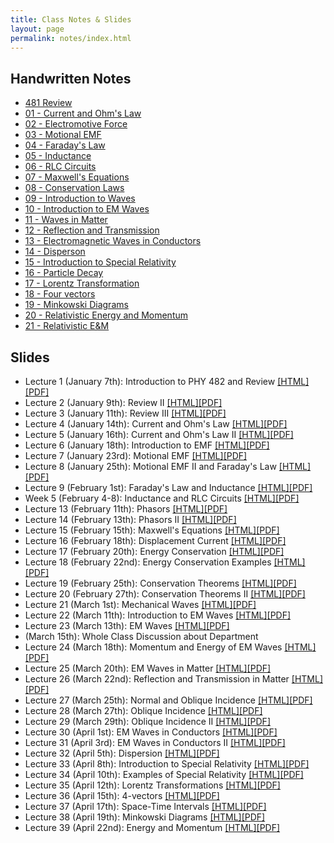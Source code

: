 ```yaml
---
title: Class Notes & Slides
layout: page
permalink: notes/index.html
---
```


## Handwritten Notes

* [481 Review](http://dannycaballero.info/phy481msu_f2018/notes/index.html)
* [01 - Current and Ohm's Law](./handwritten/01-Current_and_Ohms_Law.pdf)
* [02 - Electromotive Force](./handwritten/02-EMF.pdf)
* [03 - Motional EMF](./handwritten/03-Motional_EMF.pdf)
* [04 - Faraday's Law](./handwritten/04-Faradays_Law.pdf)
* [05 - Inductance](./handwritten/05-Inductance.pdf)
* [06 - RLC Circuits](./handwritten/06-RLC.pdf)
* [07 - Maxwell's Equations](./handwritten/07-Maxwell_Equations.pdf)
* [08 - Conservation Laws](./handwritten/08-Conservation_Laws.pdf)
* [09 - Introduction to Waves](./handwritten/09-Introduction_to_waves.pdf)
* [10 - Introduction to EM Waves](./handwritten/10-Electromagnetic_waves.pdf)
* [11 - Waves in Matter](./handwritten/11-EM_Waves_in_Matter.pdf)
* [12 - Reflection and Transmission](./handwritten/12-Reflection_and_Transmission.pdf)
* [13 - Electromagnetic Waves in Conductors](./handwritten/13-EM_Waves_in_Conductors.pdf)
* [14 - Disperson](./handwritten/14-Dispersion.pdf)
* [15 - Introduction to Special Relativity](./handwritten/15-Introduction_to_Special_Relativity.pdf)
* [16 - Particle Decay](./handwritten/16-Particle_Decay.pdf)
* [17 - Lorentz Transformation](./handwritten/17-Lorentz_Transformation.pdf)
* [18 - Four vectors](./handwritten/18-Four_vectors.pdf)
* [19 - Minkowski Diagrams](./handwritten/19-Minkowski_Diagrams.pdf)
* [20 - Relativistic Energy and Momentum](./handwritten/20-Relatvisitic_Energy_and_Momentum.pdf)
* [21 - Relativistic E&M](./handwritten/21-Relativistic_EM.pdf)

## Slides

* Lecture 1 (January 7th): Introduction to PHY 482 and Review [[HTML]](./01-slides.html) [[PDF]](./01-slides.pdf)
* Lecture 2 (January 9th): Review II [[HTML]](./02-slides.html)[[PDF]](./02-slides.pdf)
* Lecture 3 (January 11th): Review III [[HTML]](./03-slides.html)[[PDF]](./03-slides.pdf)
* Lecture 4 (January 14th): Current and Ohm's Law [[HTML]](./04-slides.html)[[PDF]](./04-slides.pdf)
* Lecture 5 (January 16th): Current and Ohm's Law II [[HTML]](./05-slides.html)[[PDF]](./05-slides.pdf)
* Lecture 6 (January 18th): Introduction to EMF [[HTML]](./06-slides.html)[[PDF]](./06-slides.pdf)
* Lecture 7 (January 23rd): Motional EMF [[HTML]](./07-slides.html)[[PDF]](./07-slides.pdf)
* Lecture 8 (January 25th): Motional EMF II and Faraday's Law [[HTML]](./08-slides.html)[[PDF]](./08-slides.pdf)
* Lecture 9 (February 1st): Faraday's Law and Inductance [[HTML]](./09-slides.html)[[PDF]](./09-slides.pdf)
* Week 5 (February 4-8): Inductance and RLC Circuits [[HTML]](./10-slides.html)[[PDF]](./10-slides.pdf)
* Lecture 13 (February 11th): Phasors [[HTML]](./13-slides.html)[[PDF]](./13-slides.pdf)
* Lecture 14 (February 13th): Phasors II [[HTML]](./14-slides.html)[[PDF]](./14-slides.pdf)
* Lecture 15 (February 15th): Maxwell's Equations [[HTML]](./15-slides.html)[[PDF]](./15-slides.pdf)
* Lecture 16 (February 18th): Displacement Current [[HTML]](./16-slides.html)[[PDF]](./16-slides.pdf)
* Lecture 17 (February 20th): Energy Conservation [[HTML]](./17-slides.html)[[PDF]](./17-slides.pdf)
* Lecture 18 (February 22nd): Energy Conservation Examples [[HTML]](./18-slides.html)[[PDF]](./18-slides.pdf)
* Lecture 19 (February 25th): Conservation Theorems [[HTML]](./19-slides.html)[[PDF]](./19-slides.pdf)
* Lecture 20 (February 27th): Conservation Theorems II [[HTML]](./20-slides.html)[[PDF]](./20-slides.pdf)
* Lecture 21 (March 1st): Mechanical Waves [[HTML]](./21-slides.html)[[PDF]](./21-slides.pdf)
* Lecture 22 (March 11th): Introduction to EM Waves [[HTML]](./22-slides.html)[[PDF]](./22-slides.pdf)
* Lecture 23 (March 13th): EM Waves [[HTML]](./23-slides.html)[[PDF]](./23-slides.pdf)
* (March 15th): Whole Class Discussion about Department
* Lecture 24 (March 18th): Momentum and Energy of EM Waves [[HTML]](./24-slides.html)[[PDF]](./24-slides.pdf)
* Lecture 25 (March 20th): EM Waves in Matter [[HTML]](./25-slides.html)[[PDF]](./25-slides.pdf)
* Lecture 26 (March 22nd): Reflection and Transmission in Matter [[HTML]](./26-slides.html)[[PDF]](./26-slides.pdf)
* Lecture 27 (March 25th): Normal and Oblique Incidence [[HTML]](./27-slides.html)[[PDF]](./27-slides.pdf)
* Lecture 28 (March 27th): Oblique Incidence [[HTML]](./28-slides.html)[[PDF]](./28-slides.pdf)
* Lecture 29 (March 29th): Oblique Incidence II [[HTML]](./29-slides.html)[[PDF]](./29-slides.pdf)
* Lecture 30 (April 1st): EM Waves in Conductors [[HTML]](./30-slides.html)[[PDF]](./30-slides.pdf)
* Lecture 31 (April 3rd): EM Waves in Conductors II [[HTML]](./31-slides.html)[[PDF]](./31-slides.pdf)
* Lecture 32 (April 5th): Dispersion [[HTML]](./32-slides.html)[[PDF]](./32-slides.pdf)
* Lecture 33 (April 8th): Introduction to Special Relativity [[HTML]](./33-slides.html)[[PDF]](./33-slides.pdf)
* Lecture 34 (April 10th): Examples of Special Relativity [[HTML]](./34-slides.html)[[PDF]](./34-slides.pdf)
* Lecture 35 (April 12th): Lorentz Transformations [[HTML]](./35-slides.html)[[PDF]](./35-slides.pdf)
* Lecture 36 (April 15th): 4-vectors [[HTML]](./36-slides.html)[[PDF]](./36-slides.pdf)
* Lecture 37 (April 17th): Space-Time Intervals [[HTML]](./37-slides.html)[[PDF]](./37-slides.pdf)
* Lecture 38 (April 19th): Minkowski Diagrams [[HTML]](./38-slides.html)[[PDF]](./38-slides.pdf)
* Lecture 39 (April 22nd): Energy and Momentum [[HTML]](./39-slides.html)[[PDF]](./39-slides.pdf)
